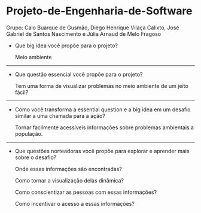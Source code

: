 # Projeto-de-Engenharia-de-Software
Grupo: Caio Buarque de Gusmão, Diego Henrique Vilaça Calixto, José Gabriel de Santos Nascimento e Júlia Arnaud de Melo Fragoso


- Que big idea você propõe para o projeto?

  Meio ambiente
----------------------------------------------------------------------------------------------------------------------------------
- Que questão essencial você propõe para o projeto?

  Tem uma forma de visualizar problemas no meio ambiente de um jeito fácil?
----------------------------------------------------------------------------------------------------------------------------------
- Como você transforma a essential question e a big idea em um desafio similar a uma chamada para a ação?

  Tornar facilmente acessíveis informações sobre problemas ambientais a população.
----------------------------------------------------------------------------------------------------------------------------------
- Que questões norteadoras você propõe para explorar e aprender mais sobre o desafio?

  Onde essas informações são encontradas?
  
  Como tornar a visualização delas dinâmica?
  
  Como conscientizar as pessoas com essas informações?
  
  Como incentivar o acesso a essas informações?
